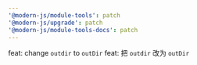 ```yaml
---
'@modern-js/module-tools': patch
'@modern-js/upgrade': patch
'@modern-js/module-tools-docs': patch
---
```


feat: change `outdir` to `outDir`
feat: 把 `outdir` 改为 `outDir`
